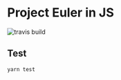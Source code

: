 # Project Euler in JS

![travis build](https://api.travis-ci.org/theomjones/project-euler-js.svg?branch=master)

## Test

```bash
yarn test
```
